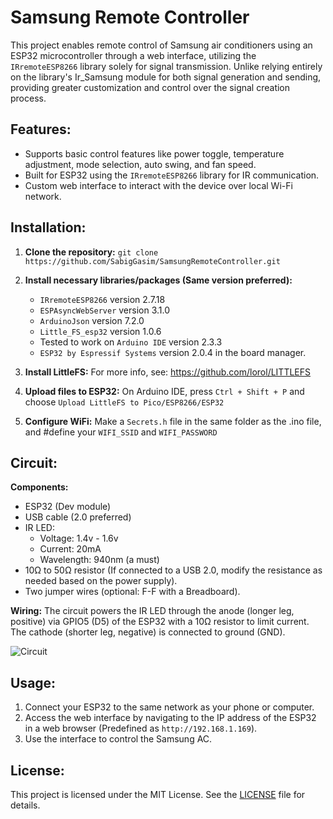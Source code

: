 # Samsung Remote Controller

This project enables remote control of Samsung air conditioners using an ESP32 microcontroller through a web interface, utilizing the `IRremoteESP8266` library solely for signal transmission. Unlike relying entirely on the library's Ir_Samsung module for both signal generation and sending, providing greater customization and control over the signal creation process.

## Features:

-   Supports basic control features like power toggle, temperature adjustment, mode selection, auto swing, and fan speed.
-   Built for ESP32 using the `IRremoteESP8266` library for IR communication.
-   Custom web interface to interact with the device over local Wi-Fi network.

## Installation:

1.  **Clone the repository:**
    `git clone https://github.com/SabigGasim/SamsungRemoteController.git` 
    
2.  **Install necessary libraries/packages (Same version preferred):**
    -   `IRremoteESP8266` version 2.7.18
    -   `ESPAsyncWebServer` version 3.1.0
    -   `ArduinoJson` version 7.2.0
    -   `Little_FS_esp32` version 1.0.6
    -   Tested to work on `Arduino IDE` version 2.3.3
    -   `ESP32 by Espressif Systems` version 2.0.4 in the board manager.
      
3. **Install LittleFS:**
    For more info, see: https://github.com/lorol/LITTLEFS

4.  **Upload files to ESP32:**
    On Arduino IDE, press `Ctrl + Shift + P` and choose `Upload LittleFS to Pico/ESP8266/ESP32`
5. **Configure WiFi:** Make a `Secrets.h` file in the same folder as the .ino file, and #define your `WIFI_SSID` and `WIFI_PASSWORD`

## Circuit:
**Components:**
- ESP32 (Dev module)
- USB cable (2.0 preferred)
- IR LED:
  - Voltage: 1.4v - 1.6v
  - Current: 20mA
  - Wavelength: 940nm (a must)
- 10Ω to 50Ω resistor (If connected to a USB 2.0, modify the resistance as needed based on the power supply).
- Two jumper wires (optional: F-F with a Breadboard).

**Wiring:**
The circuit powers the IR LED through the anode (longer leg, positive) via GPIO5 (D5) of the ESP32 with a 10Ω resistor to limit current. The cathode (shorter leg, negative) is connected to ground (GND).

![Circuit](https://github.com/user-attachments/assets/99b30650-b308-4a8b-8c2f-b0c5a813dd1b)



## Usage:

1.  Connect your ESP32 to the same network as your phone or computer.
2.  Access the web interface by navigating to the IP address of the ESP32 in a web browser (Predefined as `http://192.168.1.169`).
3.  Use the interface to control the Samsung AC.

## License:

This project is licensed under the MIT License. See the [LICENSE](LICENSE) file for details.
